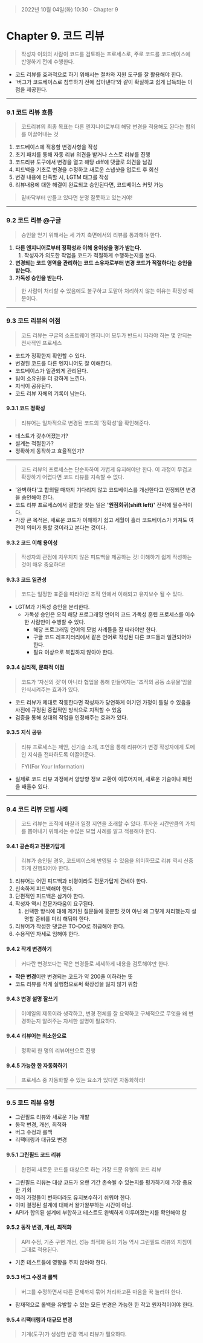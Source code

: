 > 2022년 10월 04일(화) 10:30 - Chapter 9

# Chapter 9. 코드 리뷰
> 작성자 이외의 사람이 코드를 검토하는 프로세스로, 주로 코드를 코드베이스에 반영하기 전에 수행한다.

- 코드 리뷰를 효과적으로 하기 위해서는 절차와 지원 도구를 잘 활용해야 한다.
- '버그가 코드베이스로 침투하기 전에 잡아낸다'와 같이 확실하고 쉽게 납득되는 이점을 제공한다.

---
### 9.1 코드 리뷰 흐름
> 코드리뷰의 최종 목표는 다른 엔지니어로부터 해당 변경을 적용해도 된다는 합의를 이끌어내는 것

1. 코드베이스에 적용할 변경사항을 작성
2. 초기 패치를 통해 자동 리뷰 의견을 받거나 스스로 리뷰를 진행
3. 코드리뷰 도구에서 변경을 열고 해당 diff에 댓글로 의견을 남김
4. 피드백을 기초로 변경을 수정하고 새로운 스냅샷을 업로드 후 회신
5. 변경 내용에 만족할 시, LGTM 태그를 작성
6. 리뷰내용에 대한 해결이 완료되고 승인된다면, 코드베이스 커밋 가능

> 밑바닥부터 만들고 있다면 분명 잘못하고 있는거야!

---
### 9.2 코드 리뷰 @구글
> 승인을 얻기 위해서는 세 가지 측면에서의 리뷰를 통과해야 한다.

1. **다른 엔지니어로부터 정확성과 이해 용이성을 평가 받는다.**
   1. 작성자가 의도한 작업을 코드가 적절하게 수행하는지를 본다.
2. **변경되는 코드 영역을 관리하는 코드 소유자로부터 변경 코드가 적절하다는 승인을 받는다.**
3. **가독성 승인을 받는다.**

> 한 사람이 처리할 수 있음에도 불구하고 도맡아 처리하지 않는 이유는 확장성 때문이다.

---
### 9.3 코드 리뷰의 이점
> 코드 리뷰는 구글의 소프트웨어 엔지니어 모두가 반드시 따라야 하는 몇 안되는 전사적인 프로세스

- 코드가 정확한지 확인할 수 있다.
- 변경된 코드를 다른 엔지니어도 잘 이해한다.
- 코드베이스가 일관되게 관리된다.
- 팀이 소유권을 더 강하게 느낀다.
- 지식이 공유된다.
- 코드 리뷰 자체의 기록이 남는다.

#### 9.3.1 코드 정확성
> 리뷰어는 일차적으로 변경된 코드의 '정확성'을 확인해준다.

- 테스트가 갖추어졌는가?
- 설계는 적절한가?
- 정확하게 동작하고 효율적인가?

---
> 코드 리뷰의 프로세스는 단순화하여 가볍게 유지해야만 한다. 이 과정이 무겁고 확장하기 어렵다면 코드 리뷰를 지속할 수 없다.

- '완벽하다'고 합의될 때까지 기다리지 않고 코드베이스를 개선한다고 인정되면 변경을 승인해야 한다.
- 코드 리뷰 프로세스에서 결함을 찾는 일은 **'원점회귀(shift left)'** 전략에 필수적이다.
- 가장 큰 목적은, 새로운 코드가 이해하기 쉽고 세월이 흘러 코드베이스가 커져도 여전이 의미가 통할 것이라고 본다는 것이다.

#### 9.3.2 코드 이해 용이성
> 작성자의 관점에 치우치지 않은 피드백을 제공하는 것! 이해하기 쉽게 작성하는 것이 매우 중요하다!

#### 9.3.3 코드 일관성
> 코드는 일정한 표준을 따라야만 조직 안에서 이해되고 유지보수 될 수 있다.

- LGTM과 가독성 승인을 분리한다.
  - 가독성 승인은 오직 해당 프로그래밍 언어의 코드 가독성 훈련 프로세스를 이수한 사람만이 수행할 수 있다.
    - 해당 프로그래밍 언어의 모범 사례들을 잘 따라야만 한다.
    - 구글 코드 레포지터리에서 같은 언어로 작성된 다른 코드들과 일관되어야 한다.
    - 필요 이상으로 복잡하지 않아야 한다.
  
#### 9.3.4 심리적, 문화적 이점
> 코드가 '자신의 것'이 아니라 협업을 통해 만들어지는 '조직의 공동 소유물'임을 인식시켜주는 효과가 있다.

- 코드 리뷰가 제대로 작동한다면 작성자가 당연하게 여기던 가정이 틀릴 수 있음을 사전에 규정된 중립적인 방식으로 지적할 수 있음
- 검증을 통해 상대의 작업을 인정해주는 효과가 있다.

#### 9.3.5 지식 공유
> 리뷰 프로세스는 제안, 신기술 소개, 조언을 통해 리뷰어가 변경 작성자에게 도메인 지식을 전파하도록 이끌어준다.

> FYI(For Your Information)

- 실제로 코드 리뷰 과정에서 양방향 정보 교환이 이루어지며, 새로운 기술이나 패턴을 배울수 있다.

---
### 9.4 코드 리뷰 모범 사례
> 코드 리뷰는 조직에 마찰과 일정 지연을 초래할 수 있다. 투자한 시간만큼의 가치를 뽑아내기 위해서는 수많은 모범 사례를 
> 알고 적용해야 한다.

#### 9.4.1 공손하고 전문가답게
> 리뷰가 승인될 경우, 코드베이스에 반영될 수 있음을 의미하므로 리뷰 역시 신중하게 진행되어야 한다.

1. 리뷰어는 어떤 피드백과 비평이라도 전문가답게 건네야 한다.
2. 신속하게 피드백해야 한다.
3. 단편적인 피드백은 삼가야 한다.
4. 작성자 역시 전문가다움이 요구된다.
   1. 선택한 방식에 대해 제기된 질문들에 흥분할 것이 아닌 왜 그렇게 처리했는지 설명할 준비를 미리 해둬야 한다.
5. 리뷰어가 작성한 댓글은 TO-DO로 취급해야 한다.
6. 수용적인 자세로 임해야 한다.

#### 9.4.2 작게 변경하기
> 커다란 변경보다는 작은 변경들로 세세하게 내용을 검토해야만 한다.

- **작은 변경**이란 변경되는 코드가 약 200줄 이하라는 뜻
- 코드 리뷰를 작게 실행함으로써 확장성을 잃지 않기 위함

#### 9.4.3 변경 설명 잘쓰기
> 이메일의 제목이라 생각하고, 변경 전체를 잘 요약하고 구체적으로 무엇을 왜 변경하는지 알려주는 자세한 설명이 필요하다.

#### 9.4.4 리뷰어는 최소한으로
> 정확히 한 명의 리뷰어만으로 진행

#### 9.4.5 가능한 한 자동화하기
> 프로세스 중 자동화할 수 있는 요소가 있다면 자동화하라!

---
### 9.5 코드 리뷰 유형
- 그린필드 리뷰와 새로운 기능 개발
- 동작 변경, 개선, 최적화
- 버그 수정과 롤백
- 리팩터링과 대규모 변경

#### 9.5.1 그린필드 코드 리뷰
> 완전히 새로운 코드를 대상으로 하는 가장 드문 유형의 코드 리뷰

- 그린필드 리뷰는 대상 코드가 오랜 기간 존속될 수 있는지를 평가하기에 가장 중요한 기회
- 여러 가정들이 변하더라도 유지보수하기 쉬워야 한다.
- 이미 결정된 설계에 대해서 왈가왈부하는 시간이 아님.
- API가 합의된 설계에 부합하고 테스트도 완벽하게 이루어졌는지를 확인해야 함

#### 9.5.2 동작 변경, 개선, 최적화
> API 수정, 기존 구현 개선, 성능 최적화 등의 기능 역시 그린필드 리뷰의 지침이 그대로 적용된다.

- 기존 테스트들에 영향을 주지 않아야 한다.

#### 9.5.3 버그 수정과 롤백
> 버그를 수정하면서 다른 문제까지 묶어 처리하고픈 마음을 꾹 눌러야 한다.

- 잠재적으로 롤백을 유발할 수 있는 모든 변경은 가능한 한 작고 원자적이어야 한다.

#### 9.5.4 리팩터링과 대규모 변경
> 기계(도구)가 생성한 변경 역시 리뷰가 필요하다.
